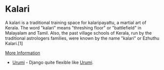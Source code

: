 # Kalari

A kalari is a traditional training space for kalaripayattu, a martial art of Kerala. The word "kalari" means "threshing floor" or "battlefield" in Malayalam and Tamil. Also, the past village schools of Kerala, run by the traditional astrologers families, were known by the name "kalari" or Ezhuthu Kalari.[1]

[More Information](https://en.wikipedia.org/wiki/Kalari)

   * [Urumi](https://upload.wikimedia.org/wikipedia/commons/thumb/2/2a/Ethunu_kaduwa.jpg/220px-Ethunu_kaduwa.jpg) - Django quite flexible like [Urumi](https://en.wikipedia.org/wiki/Urumi).


